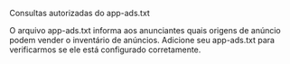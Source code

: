 Consultas autorizadas do app-ads.txt

O arquivo app-ads.txt informa aos anunciantes quais origens de anúncio podem vender o inventário de anúncios. Adicione seu app-ads.txt para verificarmos se ele está configurado corretamente.
